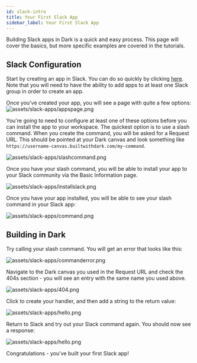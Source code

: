 ```yaml
---
id: slack-intro
title: Your First Slack App
sidebar_label: Your First Slack App
---
```


Building Slack apps in Dark is a quick and easy process. This page will cover the basics, but more specific examples are covered in the tutorials.

## Slack Configuration

Start by creating an app in Slack. You can do so quickly by clicking [here](https://api.slack.com/apps?new_app=1). Note that you will need to have the ability to add apps to at least one Slack group in order to create an app.

Once you've created your app, you will see a page with quite a few options:
![assets/slack-apps/appspage.png](assets/slack-apps/appspage.png)

You're going to need to configure at least one of these options before you can install the app to your workspace. The quickest option is to use a slash command. When you create the command, you will be asked for a Request URL. This should be pointed at your Dark canvas and look something like `https://username-canvas.builtwithdark.com/my-command`.

![assets/slack-apps/slashcommand.png](assets/slack-apps/slashcommand.png)

Once you have your slash command, you will be able to install your app to your Slack community via the Basic Information page.

![assets/slack-apps/installslack.png](assets/slack-apps/installslack.png)

Once you have your app installed, you will be able to see your slash command in your Slack app:

![assets/slack-apps/command.png](assets/slack-apps/command.png)

## Building in Dark

Try calling your slash command. You will get an error that looks like this:

![assets/slack-apps/commanderror.png](assets/slack-apps/commanderror.png)

Navigate to the Dark canvas you used in the Request URL and check the 404s section - you will see an entry with the same name you used above.

![assets/slack-apps/404.png](assets/slack-apps/404.png)

Click to create your handler, and then add a string to the return value:

![assets/slack-apps/hello.png](assets/slack-apps/hello.png)

Return to Slack and try out your Slack command again. You should now see a response:

![assets/slack-apps/hello.png](assets/slack-apps/hello.png)

Congratulations - you've built your first Slack app!
